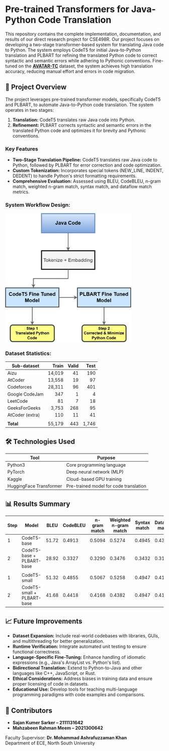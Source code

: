 # Pre-trained Transformers for Java-Python Code Translation

This repository contains the complete implementation, documentation, and results of our direct research project for CSE498R. Our project focuses on developing a two-stage transformer-based system for translating Java code to Python. The system employs CodeT5 for initial Java-to-Python translation and PLBART for refining the translated Python code to correct syntactic and semantic errors while adhering to Pythonic conventions. Fine-tuned on the **[AVATAR-TC](https://github.com/PrithwishJana/CoTran/tree/main/AVATAR-TC)** dataset, the system achieves high translation accuracy, reducing manual effort and errors in code migration.



## 📌 Project Overview
The project leverages pre-trained transformer models, specifically CodeT5 and PLBART, to automate Java-to-Python code translation. The system operates in two stages:
1. **Translation:** CodeT5 translates raw Java code into Python.
2. **Refinement:** PLBART corrects syntactic and semantic errors in the translated Python code and optimizes it for brevity and Pythonic conventions.

### Key Features
- **Two-Stage Translation Pipeline:** CodeT5 translates raw Java code to Python, followed by PLBART for error correction and code optimization.
- **Custom Tokenization:** Incorporates special tokens (NEW_LINE, INDENT, DEDENT) to handle Python's strict formatting requirements.
- **Comprehensive Evaluation:** Assessed using BLEU, CodeBLEU, n-gram match, weighted n-gram match, syntax match, and dataflow match metrics.

### System Workflow Design: 

<img src="https://github.com/sajan-sarker/java-python-code-translation/blob/main/Diagrams/Workflow%20Diagram%20.png?raw=true" alt="System Design" width="400"/>

### Dataset Statistics:

| Sub-dataset        | Train   | Valid | Test |
|-------------------------|------------:|------------:|------------:|
| Aizu               | 14,019  | 41    | 190  |
| AtCoder            | 13,558  | 19    | 97   |
| Codeforces         | 28,311  | 96    | 401  |
| Google CodeJam     | 347     | 1     | 4    |
| LeetCode           | 81      | 7     | 18   |
| GeeksForGeeks      | 3,753   | 268   | 95   |
| AtCoder (extra)    | 110     | 11    | 41   |
| | |  | |
| **Total**          | 55,179  | 443   | 1,746|

## 🛠️ Technologies Used

| Tool               | Purpose                                                                       |
|-------------------------|-------------------------------------------------------------------------------|
| Python3                 | Core programming language                                                     |
| PyTorch                 | Deep neural network (MLP)                                                     |
| Kaggle                  | Cloud-based GPU training                                                      |
| HuggingFace Transformer | Pre-trained model for code translation  |

## 📊 Results Summary

| Step | Model                        | BLEU  | CodeBLEU | n-gram match | Weighted n-gram match | Syntax match | Dataflow match |
|------|------------------------------|-------|----------|---------------|------------------------|---------------|----------------|
| 1    | CodeT5-base                  | 51.72 | 0.4913   | 0.5094        | 0.5274                 | 0.4945        | 0.4338         |
| 2    | CodeT5-base + PLBART-base    | 28.92 | 0.3327   | 0.3290        | 0.3476                 | 0.3432        | 0.3109         |
|      |                              |       |          |               |                        |               |                |
| 1    | CodeT5-small                 | 51.32 | 0.4855   | 0.5067        | 0.5258                 | 0.4947        | 0.4150         |
| 2    | CodeT5-small + PLBART-base   | 41.68 | 0.4418   | 0.4168        | 0.4382                 | 0.4947        | 0.4175         |


## 📈 Future Improvements

- **Dataset Expansion:** Include real-world codebases with libraries, GUIs, and multithreading for better generalization.
- **Runtime Verification:** Integrate automated unit testing to ensure functional correctness.
- **Language-Specific Fine-Tuning:** Enhance handling of idiomatic expressions (e.g., Java's ArrayList vs. Python's list).
- **Bidirectional Translation:** Extend to Python-to-Java and other languages like C++, JavaScript, or Rust.
- **Ethical Considerations:** Address biases in training data and ensure proper licensing of code in datasets.
- **Educational Use:** Develop tools for teaching multi-language programming paradigms with code examples and comparisons.

## 🤝 Contributors

- **Sajan Kumer Sarker – 2111131642**
- **Mahzabeen Rahman Meem – 2021300642**

Faculty Supervisor: **Dr. Mohammad Ashrafuzzaman Khan**  
Department of ECE, North South University
